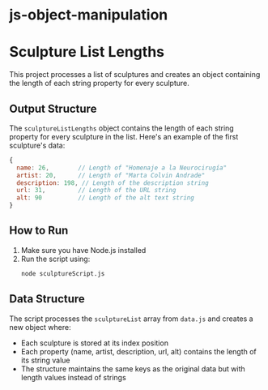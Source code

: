 # js-object-manipulation

# Sculpture List Lengths

This project processes a list of sculptures and creates an object containing the length of each string property for every sculpture.

## Output Structure

The `sculptureListLengths` object contains the length of each string property for every sculpture in the list. Here's an example of the first sculpture's data:

```javascript
{
  name: 26,        // Length of "Homenaje a la Neurocirugía"
  artist: 20,      // Length of "Marta Colvin Andrade"
  description: 198, // Length of the description string
  url: 31,         // Length of the URL string
  alt: 90          // Length of the alt text string
}
```

## How to Run

1. Make sure you have Node.js installed
2. Run the script using:
   ```bash
   node sculptureScript.js
   ```

## Data Structure

The script processes the `sculptureList` array from `data.js` and creates a new object where:
- Each sculpture is stored at its index position
- Each property (name, artist, description, url, alt) contains the length of its string value
- The structure maintains the same keys as the original data but with length values instead of strings
